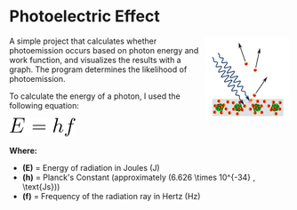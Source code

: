 
# Photoelectric Effect

<img width="30%" image-rendering="crisp-edges" src="./images/diagram.png" align="right">

A simple project that calculates whether photoemission occurs based on photon energy and work function, and visualizes the results with a graph. The program determines the likelihood of photoemission.

To calculate the energy of a photon, I used the following equation:

![Photon Energy Equation](./images/EK.png)

**Where:**  
- **\(E\)** = Energy of radiation in Joules (J)  
- **\(h\)** = Planck's Constant (approximately \(6.626 \times 10^{-34} \, \text{Js}\))  
- **\(f\)** = Frequency of the radiation ray in Hertz (Hz)  
